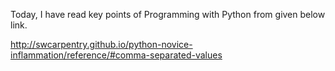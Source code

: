 Today, I have read key points of Programming with Python from given below link.


http://swcarpentry.github.io/python-novice-inflammation/reference/#comma-separated-values

